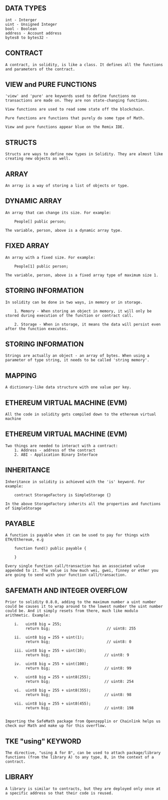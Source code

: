 DATA TYPES
------------------------------------------
```
int - Interger 
uint - Unsigned Integer 
bool - Boolean
address - Account address
bytes8 to bytes32 - 

```


CONTRACT
------------------------------------------
```
A contract, in solidity, is like a class. It defines all the functions and parameters of the contract.

```


VIEW and PURE FUNCTIONS
------------------------------------------
```
'view' and 'pure' are keywords used to define functions no transactions are made on. They are non state-changing functions. 

View functions are used to read some state off the blockchain.

Pure functions are functions that purely do some type of Math.

View and pure functions appear blue on the Remix IDE. 

```

STRUCTS
------------------------------------------
```
Structs are ways to define new types in Solidity. They are almost like creating new objects as well.

```

ARRAY
------------------------------------------
```
An array is a way of storing a list of objects or type.

```

DYNAMIC ARRAY
------------------------------------------
```
An array that can change its size. For example:

    People[] public person;

The variable, person, above is a dynamic array type.

```

FIXED ARRAY
------------------------------------------
```
An array with a fixed size. For example:

    People[1] public person;

The variable, person, above is a fixed array type of maximum size 1.

```

STORING INFORMATION
------------------------------------------
```
In solidity can be done in two ways, in memory or in storage.

    1. Memory - When storing an object in memory, it will only be stored during execution of the function or contract call.

    2. Storage - When in storage, it means the data will persist even after the function executes.

```

STORING INFORMATION
------------------------------------------
```
Strings are actually an object - an array of bytes. When using a parameter of type string, it needs to be called 'string memory'.

```

MAPPING
------------------------------------------
```
A dictionary-like data structure with one value per key.

```

ETHEREUM VIRTUAL MACHINE (EVM)
------------------------------------------
```
All the code in solidity gets compiled down to the ethereum virtual machine 

```

ETHEREUM VIRTUAL MACHINE (EVM)
------------------------------------------
```
Two things are needed to interact with a contract:
    1. Address - address of the contract
    2. ABI - Application Binary Interface

```

INHERITANCE
------------------------------------------
```
Inheritance in solidity is achieved with the 'is' keyword. For example:

    contract StorageFactory is SimpleStorage {}

In the above StorageFactory inherits all the properties and functions of SimpleStorage

```

PAYABLE 
------------------------------------------
```
A function is payable when it can be used to pay for things with ETH/Ethereum, e.g

    function fund() public payable {

    }

Every single function call/transaction has an associated value appended to it. The value is how much wei, gwei, finney or ether you are going to send with your function call/transaction.

```

SAFEMATH AND INTEGER OVERFLOW
------------------------------------------
```
Prior to solidity 0.8.0, adding to the maximum number a uint number could be causes it to wrap around to the lowest number the uint number could be. And it simply resets from there, much like modulo arithmetic. Example:

    i.   uint8 big = 255;
         return big;                         // uint8: 255

    ii.  uint8 big = 255 + uint(1);
         return big;                         // uint8: 0

    iii. uint8 big = 255 + uint(10);
         return big;                        // uint8: 9

    iv.  uint8 big = 255 + uint(100);
         return big;                        // uint8: 99

    v.   uint8 big = 255 + uint8(255);
         return big;                        // uint8: 254

    vi.  uint8 big = 255 + uint8(355);
         return big;                        // uint8: 98

    vii. uint8 big = 255 + uint8(455);
         return big;                        // uint8: 198
         

Importing the SafeMath package from Openzepplin or Chainlink helps us check our Math and make up for this overflow.

```

TKE "using" KEYWORD
------------------------------------------
```
The directive, "using A for B", can be used to attach package/library functions (from the library A) to any type, B, in the context of a contract.

```

LIBRARY
------------------------------------------
```
A library is similar to contracts, but they are deployed only once at a specific address so that their code is reused.

```
